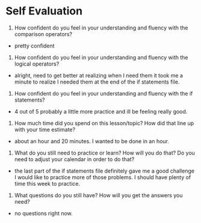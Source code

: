 # Self Evaluation

1. How confident do you feel in your understanding and fluency with the comparison operators?
  - pretty confident
1. How confident do you feel in your understanding and fluency with the logical operators?
  - alright, need to get better at realizing when I need them it took me a minute to realize I needed them at the end of the if statements file.
1. How confident do you feel in your understanding and fluency with the if statements?
  - 4 out of 5 probably a little more practice and ill be feeling really good.
1. How much time did you spend on this lesson/topic? How did that line up with your time estimate?
  - about an hour and 20 minutes. I wanted to be done in an hour.
1. What do you still need to practice or learn? How will you do that? Do you need to adjust your calendar in order to do that?
  - the last part of the if statements file definitely gave me a good challenge I would like to practice more of those problems. I should have plenty of time this week to practice.
1. What questions do you still have? How will you get the answers you need?
  - no questions right now.
